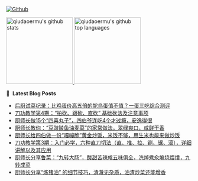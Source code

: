 [![Github](https://img.shields.io/github/followers/qiudaoermu?label=Follow&style=social)](https://github.com/qiudaoermu)

<a href="https://github.com/qiudaoermu">
  <img height="180em" src="https://github-readme-stats.vercel.app/api?username=qiudaoermu&show_icons=true&count_private=true" alt="qiudaoermu's github stats" />
  <img height="180em" src="https://github-readme-stats.vercel.app/api/top-langs/?username=qiudaoermu&layout=compact" alt="qiudaoermu's github top languages" />
</a>
<br/>

<!--
** qiudaoermu / qiudaoermu ** is a ✨ _special_ ✨ repository because its`README.md`(this file) appears on your GitHub profile.

Here are some ideas to get you started:

  - 🔭 I’m currently working on ...
- 🌱 I’m currently learning ...
- 👯 I’m looking to collaborate on ...
- 🤔 I’m looking for help with ...
- 💬 Ask me about ...
- 📫 How to reach me: ...
- 😄 Pronouns: ...
- ⚡ Fun fact: ...
-->

📕 &nbsp;**Latest Blog Posts**

<!-- BLOG-POST-LIST:START -->
- [后厨试菜纪录：比鸡蛋价高五倍的鸵鸟蛋值不值？一蛋三吃综合测评](https://www.youtube.com/watch?v=P5LTh8j5GzI)
- [刀功教学第4期：“拍砍、跟砍、直砍” 基础砍法及注意事项](https://www.youtube.com/watch?v=MUup35WujW0)
- [厨师长做15个“四喜丸子”，四伯爷连吃4个才过瘾，安逸得很](https://www.youtube.com/watch?v=6vCYtdL2vyU)
- [厨师长教你：“豆豉鲮鱼油麦菜”的家常做法，翠绿爽口，咸鲜干香](https://www.youtube.com/watch?v=Pg1JjOhqNTA)
- [厨师长给四伯做一份“嘎嘣脆”黄金炒饭，米饭不够，用生米也能来做炒饭](https://www.youtube.com/watch?v=2yeBXm-of14)
- [刀功教学第3期：入门必学，六种直刀切法（直、推、拉、铡、锯、滚），详细讲解以及其应用](https://www.youtube.com/watch?v=VXCCfwuPwy8)
- [厨师长分享鲁菜：“九转大肠”，酸甜苦辣咸五味俱全，洗焯煮汆煸烧煨㸆，九转成菜](https://www.youtube.com/watch?v=CL12eXx2YuM)
- [厨师长分享“炼猪油” 的细节技巧，清澈无杂质，油渣炒菜还能增香](https://www.youtube.com/watch?v=yUVyx_KY5zo)
<!-- BLOG-POST-LIST:END -->


